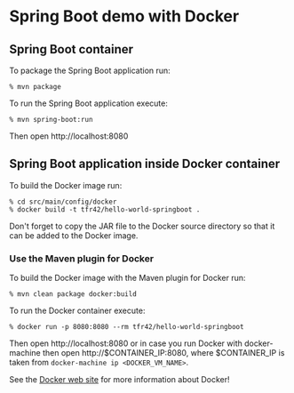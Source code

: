 # Spring Boot demo with Docker

## Spring Boot container

To package the Spring Boot application run:

    % mvn package

To run the Spring Boot application execute:
 
    % mvn spring-boot:run
    
Then open http://localhost:8080

## Spring Boot application inside Docker container

To build the Docker image run:

    % cd src/main/config/docker
    % docker build -t tfr42/hello-world-springboot .

Don't forget to copy the JAR file to the Docker source directory so that it can be added to the Docker image.  

### Use the Maven plugin for Docker
    
To build the Docker image with the Maven plugin for Docker run:
        
    % mvn clean package docker:build

To run the Docker container execute:
    
    % docker run -p 8080:8080 --rm tfr42/hello-world-springboot
     
Then open http://localhost:8080 or in case you run Docker with docker-machine then open http://$CONTAINER_IP:8080, where $CONTAINER_IP
     is taken from ```docker-machine ip <DOCKER_VM_NAME>```.

See the [Docker web site](https://www.docker.com/) for more information about Docker! 